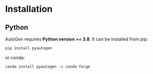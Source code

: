 # Installation

## Python

AutoGen requires **Python version >= 3.8**. It can be installed from pip:

```bash
pip install pyautogen
```

or conda:
```
conda install pyautogen -c conda-forge
```
